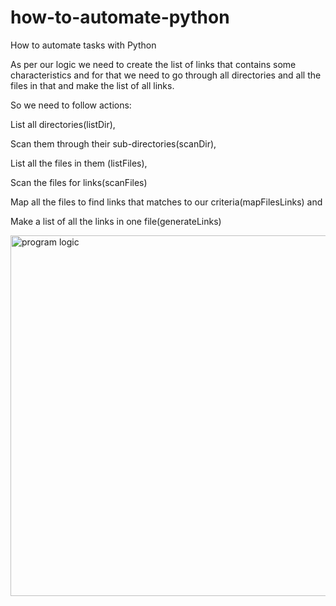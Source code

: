 # how-to-automate-python
How to automate tasks with Python

As per our logic we need to create the list of links that contains some characteristics and for that we need to go through all directories and all the files in that and make the list of all links.​

So we need to follow actions:​

List all directories(listDir), ​

Scan them through their sub-directories(scanDir), ​

List all the files in them (listFiles), ​

Scan the files for links(scanFiles)​

Map all the files to find links that matches to our criteria(mapFilesLinks) and ​

Make a list of all the links in one file(generateLinks)​

  <img width="577" alt="program logic" src="https://user-images.githubusercontent.com/95293502/144222974-414d0c49-1fb1-4194-9b37-02a1af65ad99.PNG">
